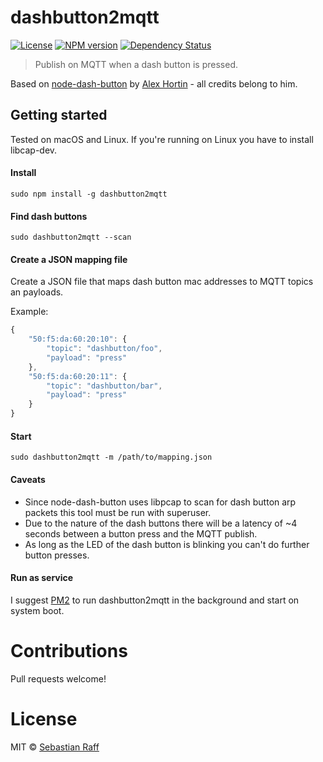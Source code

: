 # dashbutton2mqtt

[![License][mit-badge]][mit-url]
[![NPM version](https://badge.fury.io/js/dashbutton2mqtt.svg)](http://badge.fury.io/js/dashbutton2mqtt)
[![Dependency Status](https://img.shields.io/gemnasium/hobbyquaker/dashbutton2mqtt.svg?maxAge=2592000)](https://gemnasium.com/github.com/hobbyquaker/dashbutton2mqtt)

> Publish on MQTT when a dash button is pressed.

Based on [node-dash-button](https://github.com/hortinstein/node-dash-button) by [Alex Hortin](https://github.com/hortinstein) - all credits belong to him.

## Getting started

Tested on macOS and Linux. If you're running on Linux you have to install libcap-dev.

#### Install

```sudo npm install -g dashbutton2mqtt```

#### Find dash buttons

```sudo dashbutton2mqtt --scan```

#### Create a JSON mapping file

Create a JSON file that maps dash button mac addresses to MQTT topics an payloads. 

Example:
```javascript
{
    "50:f5:da:60:20:10": {
        "topic": "dashbutton/foo",
        "payload": "press"
    },
    "50:f5:da:60:20:11": {
        "topic": "dashbutton/bar",
        "payload": "press"
    }
}

```

#### Start 

```sudo dashbutton2mqtt -m /path/to/mapping.json```  

#### Caveats

* Since node-dash-button uses libpcap to scan for dash button arp packets this tool must be run with superuser.
* Due to the nature of the dash buttons there will be a latency of ~4 seconds between a button press and the MQTT publish.
* As long as the LED of the dash button is blinking you can't do further button presses.

#### Run as service

I suggest [PM2](https://github.com/Unitech/pm2) to run dashbutton2mqtt in the background and start on system boot.


# Contributions
  
Pull requests welcome!

# License

MIT © [Sebastian Raff](https://github.com/hobbyquaker)

[mit-badge]: https://img.shields.io/badge/License-MIT-blue.svg?style=flat
[mit-url]: LICENSE

